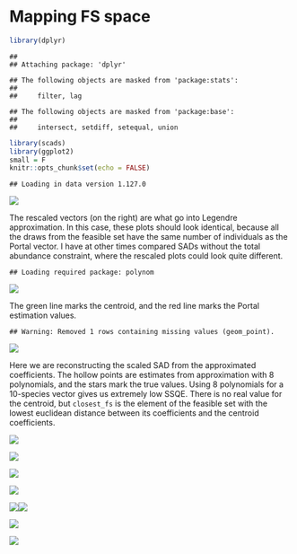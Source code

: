 Mapping FS space
================

``` r
library(dplyr)
```

    ## 
    ## Attaching package: 'dplyr'

    ## The following objects are masked from 'package:stats':
    ## 
    ##     filter, lag

    ## The following objects are masked from 'package:base':
    ## 
    ##     intersect, setdiff, setequal, union

``` r
library(scads)
library(ggplot2)
small = F
knitr::opts_chunk$set(echo = FALSE)
```

    ## Loading in data version 1.127.0

![](fs_space_files/figure-markdown_github/density%20plot%20perhaps-1.png)

The rescaled vectors (on the right) are what go into Legendre approximation. In this case, these plots should look identical, because all the draws from the feasible set have the same number of individuals as the Portal vector. I have at other times compared SADs without the total abundance constraint, where the rescaled plots could look quite different.

    ## Loading required package: polynom

![](fs_space_files/figure-markdown_github/distance%20to%20centroid-1.png)

The green line marks the centroid, and the red line marks the Portal estimation values.

    ## Warning: Removed 1 rows containing missing values (geom_point).

![](fs_space_files/figure-markdown_github/generate%20from%20centroid,%20empirical-1.png)

Here we are reconstructing the scaled SAD from the approximated coefficients. The hollow points are estimates from approximation with 8 polynomials, and the stars mark the true values. Using 8 polynomials for a 10-species vector gives us extremely low SSQE. There is no real value for the centroid, but `closest_fs` is the element of the feasible set with the lowest euclidean distance between its coefficients and the centroid coefficients.

![](fs_space_files/figure-markdown_github/dist%20to%20centroid%20plot-1.png)

![](fs_space_files/figure-markdown_github/heatmap-1.png)

![](fs_space_files/figure-markdown_github/linecloud-1.png)

![](fs_space_files/figure-markdown_github/coefficients%20linecloud-1.png)

![](fs_space_files/figure-markdown_github/add%20some%20rats-1.png)![](fs_space_files/figure-markdown_github/add%20some%20rats-2.png)

![](fs_space_files/figure-markdown_github/raw%20abundance%20centroid-1.png)

![](fs_space_files/figure-markdown_github/obs%20pred%20plots-1.png)
